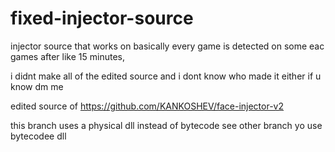 # fixed-injector-source
 
injector source that works on basically every game is detected on some eac games after like 15 minutes,

i didnt make all of the edited source and i dont know who made it either if u know dm me

edited source of https://github.com/KANKOSHEV/face-injector-v2

this branch uses a physical dll instead of bytecode see other branch yo use bytecodee dll
